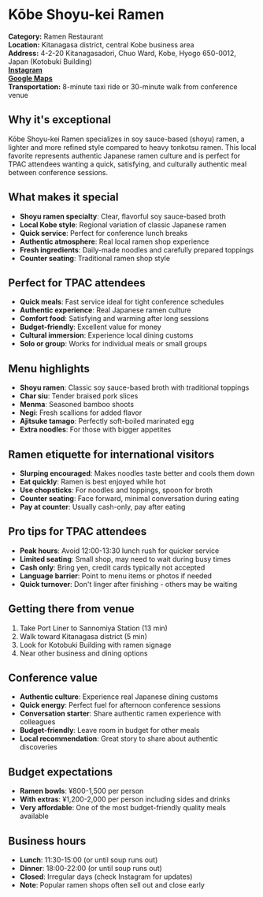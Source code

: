 # Kōbe Shoyu-kei Ramen

**Category:** Ramen Restaurant  
**Location:** Kitanagasa district, central Kobe business area  
**Address:** 4-2-20 Kitanagasadori, Chuo Ward, Kobe, Hyogo 650-0012, Japan (Kotobuki Building)  
**[Instagram](https://www.instagram.com/kobe.shouyukei/)**  
**[Google Maps](https://maps.app.goo.gl/bp1BMTbvwYFf99Tr6)**  
**Transportation:** 8-minute taxi ride or 30-minute walk from conference venue  

## Why it's exceptional

Kōbe Shoyu-kei Ramen specializes in soy sauce-based (shoyu) ramen, a lighter and more refined style compared to heavy tonkotsu ramen. This local favorite represents authentic Japanese ramen culture and is perfect for TPAC attendees wanting a quick, satisfying, and culturally authentic meal between conference sessions.

## What makes it special

- **Shoyu ramen specialty**: Clear, flavorful soy sauce-based broth
- **Local Kobe style**: Regional variation of classic Japanese ramen
- **Quick service**: Perfect for conference lunch breaks
- **Authentic atmosphere**: Real local ramen shop experience
- **Fresh ingredients**: Daily-made noodles and carefully prepared toppings
- **Counter seating**: Traditional ramen shop style

## Perfect for TPAC attendees

- **Quick meals**: Fast service ideal for tight conference schedules
- **Authentic experience**: Real Japanese ramen culture
- **Comfort food**: Satisfying and warming after long sessions
- **Budget-friendly**: Excellent value for money
- **Cultural immersion**: Experience local dining customs
- **Solo or group**: Works for individual meals or small groups

## Menu highlights

- **Shoyu ramen**: Classic soy sauce-based broth with traditional toppings
- **Char siu**: Tender braised pork slices
- **Menma**: Seasoned bamboo shoots
- **Negi**: Fresh scallions for added flavor
- **Ajitsuke tamago**: Perfectly soft-boiled marinated egg
- **Extra noodles**: For those with bigger appetites

## Ramen etiquette for international visitors

- **Slurping encouraged**: Makes noodles taste better and cools them down
- **Eat quickly**: Ramen is best enjoyed while hot
- **Use chopsticks**: For noodles and toppings, spoon for broth
- **Counter seating**: Face forward, minimal conversation during eating
- **Pay at counter**: Usually cash-only, pay after eating

## Pro tips for TPAC attendees

- **Peak hours**: Avoid 12:00-13:30 lunch rush for quicker service
- **Limited seating**: Small shop, may need to wait during busy times
- **Cash only**: Bring yen, credit cards typically not accepted
- **Language barrier**: Point to menu items or photos if needed
- **Quick turnover**: Don't linger after finishing - others may be waiting

## Getting there from venue

1. Take Port Liner to Sannomiya Station (13 min)
2. Walk toward Kitanagasa district (5 min)
3. Look for Kotobuki Building with ramen signage
4. Near other business and dining options

## Conference value

- **Authentic culture**: Experience real Japanese dining customs
- **Quick energy**: Perfect fuel for afternoon conference sessions
- **Conversation starter**: Share authentic ramen experience with colleagues
- **Budget-friendly**: Leave room in budget for other meals
- **Local recommendation**: Great story to share about authentic discoveries

## Budget expectations

- **Ramen bowls**: ¥800-1,500 per person
- **With extras**: ¥1,200-2,000 per person including sides and drinks
- **Very affordable**: One of the most budget-friendly quality meals available

## Business hours

- **Lunch**: 11:30-15:00 (or until soup runs out)
- **Dinner**: 18:00-22:00 (or until soup runs out)
- **Closed**: Irregular days (check Instagram for updates)
- **Note**: Popular ramen shops often sell out and close early